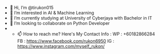 - 👋 Hi, I’m @tirukon015
- 👀 I’m interested in AI & Machine Learning
- 🌱 I’m currently studying at University of Cyberjaya with Bachelor in IT
- 💞️ I’m looking to collaborate on Python Developer
- - 📫 How to reach me?
Here's My Contact Info :
WP : +60182866284
FB : https://www.facebook.com/rukon6950
IG : https://www.instagram.com/myself_rukon/

<!---
tirukon015/tirukon015 is a ✨ special ✨ repository because its `README.md` (this file) appears on your GitHub profile.
You can click the Preview link to take a look at your changes.
--->
